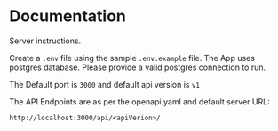 # Documentation

Server instructions.

Create a `.env` file using the sample `.env.example` file.
The App uses postgres database. Please provide a valid postgres connection to run.

The Default port is `3000` and default api version is `v1`

The API Endpoints are as per the openapi.yaml and default server URL:

`http://localhost:3000/api/<apiVerion>/`
